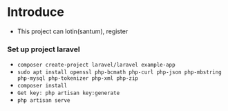 # Introduce
- This project can lotin(santum), register

### Set up project laravel
- ```composer create-project laravel/laravel example-app```
- ```sudo apt install openssl php-bcmath php-curl php-json php-mbstring php-mysql php-tokenizer php-xml php-zip```
- ```composer install```
- ```Get key: php artisan key:generate```
- ```php artisan serve```


